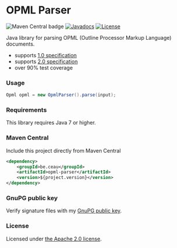 # OPML Parser

![Maven Central badge](https://maven-badges.herokuapp.com/maven-central/be.ceau/opml-parser/badge.svg) [![Javadocs](https://javadoc.io/badge/be.ceau/opml-parser.svg)](https://javadoc.io/doc/be.ceau/opml-parser)  [![License](https://img.shields.io/badge/License-Apache%202.0-blue.svg)](https://www.apache.org/licenses/LICENSE-2.0.txt)

Java library for parsing OPML (Outline Processor Markup Language) documents.

  * supports [1.0 specification](http://dev.opml.org/spec1.html)
  * supports [2.0 specification](http://dev.opml.org/spec2.html)
  * over 90% test coverage

### Usage

```Java
Opml opml = new OpmlParser().parse(input);
```

### Requirements
This library requires Java 7 or higher.

### Maven Central
Include this project directly from Maven Central
```XML
<dependency>
	<groupId>be.ceau</groupId>
	<artifactId>opml-parser</artifactId>
	<version>${project.version}</version>
</dependency>
```

### GnuPG public key
Verify signature files with my [GnuPG public key](https://www.ceau.be/pubkey.gpg).

### License
Licensed under [the Apache 2.0 license](http://www.apache.org/licenses/LICENSE-2.0.txt).